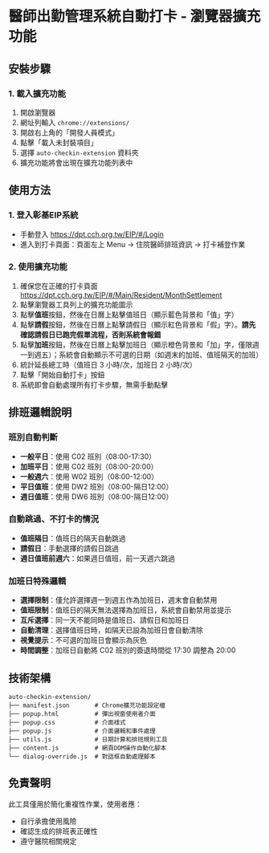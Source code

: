 # 醫師出勤管理系統自動打卡 - 瀏覽器擴充功能

## 安裝步驟

### 1. 載入擴充功能
1. 開啟瀏覽器
2. 網址列輸入 `chrome://extensions/`
3. 開啟右上角的「開發人員模式」
4. 點擊「載入未封裝項目」
5. 選擇 `auto-checkin-extension` 資料夾
6. 擴充功能將會出現在擴充功能列表中

## 使用方法

### 1. 登入彰基EIP系統
- 手動登入 https://dpt.cch.org.tw/EIP/#/Login
- 進入到打卡頁面：頁面左上 Menu → 住院醫師排班資訊 → 打卡補登作業

### 2. 使用擴充功能
1. 確保您在正確的打卡頁面 https://dpt.cch.org.tw/EIP/#/Main/Resident/MonthSettlement
2. 點擊瀏覽器工具列上的擴充功能圖示
3. 點擊**值班**按鈕，然後在日曆上點擊值班日（顯示藍色背景和「值」字）
4. 點擊**請假**按鈕，然後在日曆上點擊請假日（顯示紅色背景和「假」字）。**請先確認請假日已跑完假單流程，否則系統會報錯**
5. 點擊**加班**按鈕，然後在日曆上點擊加班日（顯示橙色背景和「加」字，僅限週一到週五）；系統會自動顯示不可選的日期（如週末的加班、值班隔天的加班）
6. 統計延長總工時（值班日 3 小時/次，加班日 2 小時/次）
7. 點擊「開始自動打卡」按鈕
8. 系統即會自動處理所有打卡步驟，無需手動點擊

## 排班邏輯說明

### 班別自動判斷
- **一般平日**：使用 C02 班別（08:00-17:30）
- **加班平日**：使用 C02 班別（08:00-20:00）
- **一般週六**：使用 W02 班別（08:00-12:00）  
- **平日值班**：使用 DW2 班別（08:00-隔日12:00）
- **週日值班**：使用 DW6 班別（08:00-隔日12:00）

### 自動跳過、不打卡的情況
- **值班隔日**：值班日的隔天自動跳過
- **請假日**：手動選擇的請假日跳過
- **週日值班前週六**：如果週日值班，前一天週六跳過

### 加班日特殊邏輯
- **選擇限制**：僅允許選擇週一到週五作為加班日，週末會自動禁用
- **值班限制**：值班日的隔天無法選擇為加班日，系統會自動禁用並提示
- **互斥選擇**：同一天不能同時是值班日、請假日和加班日
- **自動清理**：選擇值班日時，如隔天已設為加班日會自動清除
- **視覺提示**：不可選的加班日會顯示為灰色
- **時間調整**：加班日自動將 C02 班別的簽退時間從 17:30 調整為 20:00

## 技術架構
```
auto-checkin-extension/
├── manifest.json       # Chrome擴充功能設定檔
├── popup.html          # 彈出視窗使用者介面
├── popup.css           # 介面樣式
├── popup.js            # 介面邏輯和事件處理
├── utils.js            # 日期計算和排班規則工具
├── content.js          # 網頁DOM操作自動化腳本
└── dialog-override.js  # 對話框自動處理腳本
```

## 免責聲明
此工具僅用於簡化重複性作業，使用者應：
- 自行承擔使用風險
- 確認生成的排班表正確性
- 遵守醫院相關規定